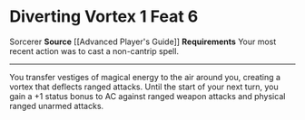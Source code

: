 ﻿---
actions: '[one-action]'
cost: null
element: null
feat: Diverting Vortex
frequency: null
heighten_level: null
id: '1815'
level: '6'
name: Diverting Vortex
prerequisite: null
rarity: Common
requirement: Your most recent action was to cast a non-cantrip spell.
school: null
source: '[[DATABASE/source/Advanced Player''s Guide|Advanced Player''s Guide]]'
subcategory: null
trait:
- '[[DATABASE/trait/Sorcerer|Sorcerer]]'
trigger: null
type: Feat

---
# Diverting Vortex <span class="action-icon">1</span> <span class="item-type">Feat 6</span>

<span class="item-trait">Sorcerer</span>
**Source** [[Advanced Player's Guide]] 
**Requirements** Your most recent action was to cast a non-cantrip spell.

---
You transfer vestiges of magical energy to the air around you, creating a vortex that deflects ranged attacks. Until the start of your next turn, you gain a +1 status bonus to AC against ranged weapon attacks and physical ranged unarmed attacks.